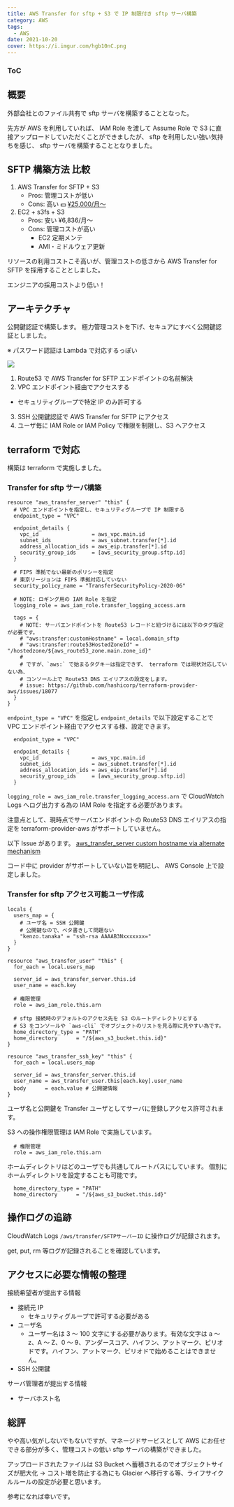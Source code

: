 ```yaml
---
title: AWS Transfer for sftp + S3 で IP 制限付き sftp サーバ構築
category: AWS
tags:
  - AWS
date: 2021-10-20
cover: https://i.imgur.com/hgb10nC.png
---
```


<div class="toc">
<div class="toc-content">
<h3 class="menu-label">ToC</h3>
<!-- toc -->
</div>
</div>

<!-- more -->

## 概要

外部会社とのファイル共有で sftp サーバを構築することとなった。

先方が AWS を利用していれば、 IAM Role を渡して Assume Role で S3 に直接アップロードしていただくことができましたが、
sftp を利用したい強い気持ちを感じ、 sftp サーバを構築することとなりました。

## SFTP 構築方法 比較

1. AWS Transfer for SFTP + S3
   - Pros: 管理コストが低い
   - Cons: 高い :dollar: [¥25,000/月〜](https://aws.amazon.com/jp/aws-transfer-family/pricing/)
2. EC2 + s3fs + S3
   - Pros: 安い ¥6,836/月〜
   - Cons: 管理コストが高い
     - EC2 定期メンテ
     - AMI・ミドルウェア更新

リソースの利用コストこそ高いが、管理コストの低さから AWS Transfer for SFTP を採用することとしました。

エンジニアの採用コストより低い！

## アーキテクチャ

公開鍵認証で構築します。
極力管理コストを下げ、セキュアにすべく公開鍵認証としました。

※ パスワード認証は Lambda で対応するっぽい

![](https://i.imgur.com/hgb10nC.png)

1. Route53 で AWS Transfer for SFTP エンドポイントの名前解決
2. VPC エンドポイント経由でアクセスする

- セキュリティグループで特定 IP のみ許可する

3. SSH 公開鍵認証で AWS Transfer for SFTP にアクセス
4. ユーザ毎に IAM Role or IAM Policy で権限を制限し、S3 へアクセス

## terraform で対応

構築は terraform で実施しました。

### Transfer for sftp サーバ構築

```
resource "aws_transfer_server" "this" {
  # VPC エンドポイントを指定し、セキュリティグループで IP 制限する
  endpoint_type = "VPC"

  endpoint_details {
    vpc_id                 = aws_vpc.main.id
    subnet_ids             = aws_subnet.transfer[*].id
    address_allocation_ids = aws_eip.transfer[*].id
    security_group_ids     = [aws_security_group.sftp.id]
  }

  # FIPS 準拠でない最新のポリシーを指定
  # 東京リージョンは FIPS 準拠対応していない
  security_policy_name = "TransferSecurityPolicy-2020-06"

  # NOTE: ロギング用の IAM Role を指定
  logging_role = aws_iam_role.transfer_logging_access.arn

  tags = {
    # NOTE: サーバエンドポイントを Route53 レコードと紐づけるには以下のタグ指定が必要です。
    # "aws:transfer:customHostname" = local.domain_sftp
    # "aws:transfer:route53HostedZoneId" = "/hostedzone/${aws_route53_zone.main.zone_id}"
    #
    # ですが、`aws:` で始まるタグキーは指定できず、 terraform では現状対応していない為、
    # コンソール上で Route53 DNS エイリアスの設定をします。
    # issue: https://github.com/hashicorp/terraform-provider-aws/issues/18077
  }
}
```

`endpoint_type = "VPC"` を指定し `endpoint_details` で以下設定することで VPC エンドポイント経由でアクセスする様、設定できます。

```
  endpoint_type = "VPC"

  endpoint_details {
    vpc_id                 = aws_vpc.main.id
    subnet_ids             = aws_subnet.transfer[*].id
    address_allocation_ids = aws_eip.transfer[*].id
    security_group_ids     = [aws_security_group.sftp.id]
  }
```

`logging_role = aws_iam_role.transfer_logging_access.arn` で CloudWatch Logs へログ出力する為の IAM Role を指定する必要があります。

注意点として、現時点でサーバエンドポイントの Route53 DNS エイリアスの指定を terraform-provider-aws がサポートしていません。

以下 Issue があります。
[aws_transfer_server custom hostname via alternate mechanism](https://github.com/hashicorp/terraform-provider-aws/issues/18077)

コード中に provider がサポートしていない旨を明記し、 AWS Console 上で設定しました。

### Transfer for sftp アクセス可能ユーザ作成

```
locals {
  users_map = {
    # ユーザ名 = SSH 公開鍵
    # 公開鍵なので、ベタ書きして問題ない
    "kenzo.tanaka" = "ssh-rsa AAAAB3Nxxxxxxx="
  }
}

resource "aws_transfer_user" "this" {
  for_each = local.users_map

  server_id = aws_transfer_server.this.id
  user_name = each.key

  # 権限管理
  role = aws_iam_role.this.arn

  # sftp 接続時のデフォルトのアクセス先を S3 のルートディレクトリとする
  # S3 をコンソールや `aws-cli` でオブジェクトのリストを見る際に見やすい為です。
  home_directory_type = "PATH"
  home_directory      = "/${aws_s3_bucket.this.id}"
}

resource "aws_transfer_ssh_key" "this" {
  for_each = local.users_map

  server_id = aws_transfer_server.this.id
  user_name = aws_transfer_user.this[each.key].user_name
  body      = each.value # 公開鍵情報
}
```

ユーザ名と公開鍵を Transfer ユーザとしてサーバに登録しアクセス許可されます。

S3 への操作権限管理は IAM Role で実施しています。

```
  # 権限管理
  role = aws_iam_role.this.arn
```

ホームディレクトリはどのユーザでも共通してルートパスにしています。
個別にホームディレクトリを設定することも可能です。

```
  home_directory_type = "PATH"
  home_directory      = "/${aws_s3_bucket.this.id}"
```

## 操作ログの追跡

CloudWatch Logs `/aws/transfer/SFTPサーバーID` に操作ログが記録されます。

get, put, rm 等ログが記録されることを確認しています。

## アクセスに必要な情報の整理

接続希望者が提出する情報

- 接続元 IP
  - セキュリティグループで許可する必要がある
- ユーザ名
  - ユーザー名は 3 ～ 100 文字にする必要があります。有効な文字は a ～ z、A ～ Z、0 ～ 9、アンダースコア、ハイフン、アットマーク、ピリオドです。ハイフン、アットマーク、ピリオドで始めることはできません。
- SSH 公開鍵

サーバ管理者が提出する情報

- サーバホスト名

## 総評

やや高い気がしないでもないですが、マネージドサービスとして AWS にお任せできる部分が多く、管理コストの低い sftp サーバの構築ができました。

アップロードされたファイルは S3 Bucket へ蓄積されるのでオブジェクトサイズが肥大化 → コスト増を防止する為にも Glacier へ移行する等、ライフサイクルルールの設定が必要と思います。

参考になれば幸いです。
